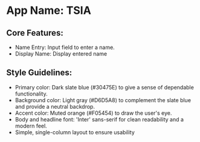 # **App Name**: TSIA

## Core Features:

- Name Entry: Input field to enter a name.
- Display Name: Display entered name

## Style Guidelines:

- Primary color: Dark slate blue (#30475E) to give a sense of dependable functionality.
- Background color: Light gray (#D6D5A8) to complement the slate blue and provide a neutral backdrop.
- Accent color: Muted orange (#F05454) to draw the user's eye.
- Body and headline font: 'Inter' sans-serif for clean readability and a modern feel.
- Simple, single-column layout to ensure usability